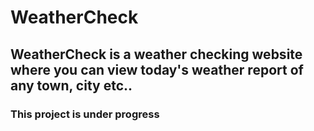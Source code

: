 # WeatherCheck
## WeatherCheck is a weather checking website where you can view today's weather report of any town, city etc.. 
### This project is under progress
